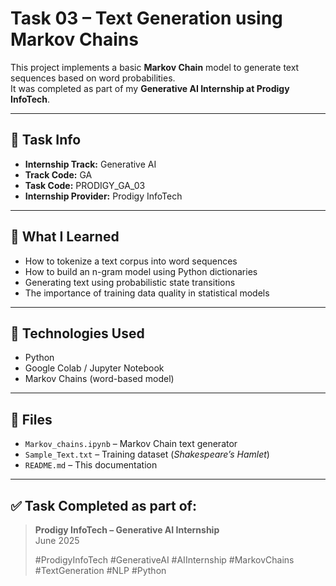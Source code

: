 # Task 03 – Text Generation using Markov Chains

This project implements a basic **Markov Chain** model to generate text sequences based on word probabilities.  
It was completed as part of my **Generative AI Internship at Prodigy InfoTech**.

---

## 📌 Task Info
- **Internship Track:** Generative AI  
- **Track Code:** GA  
- **Task Code:** PRODIGY_GA_03  
- **Internship Provider:** Prodigy InfoTech  

---

## 🧠 What I Learned
- How to tokenize a text corpus into word sequences
- How to build an n-gram model using Python dictionaries
- Generating text using probabilistic state transitions
- The importance of training data quality in statistical models

---

## 🔧 Technologies Used
- Python  
- Google Colab / Jupyter Notebook  
- Markov Chains (word-based model)  

---

## 📂 Files
- `Markov_chains.ipynb` – Markov Chain text generator  
- `Sample_Text.txt` – Training dataset (*Shakespeare’s Hamlet*)  
- `README.md` – This documentation  

---

## ✅ Task Completed as part of:

> **Prodigy InfoTech – Generative AI Internship**  
> June 2025  
>  
> #ProdigyInfoTech #GenerativeAI #AIInternship #MarkovChains #TextGeneration #NLP #Python
